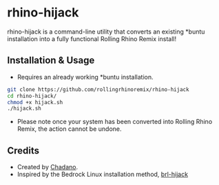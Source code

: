 # rhino-hijack

rhino-hijack is a command-line utility that converts an existing *buntu installation into a fully functional Rolling Rhino Remix install!

## Installation & Usage

- Requires an already working *buntu installation.

```sh
git clone https://github.com/rollingrhinoremix/rhino-hijack
cd rhino-hijack/
chmod +x hijack.sh
./hijack.sh
```

- Please note once your system has been converted into Rolling Rhino Remix, the action cannot be undone.

## Credits

- Created by [Chadano](https://chadano.github.io).
- Inspired by the Bedrock Linux installation method, [brl-hijack](https://bedrocklinux.org)